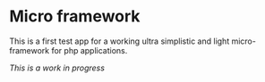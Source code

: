 Micro framework
===============

This is a first test app for a working ultra simplistic and light micro-framework for php applications.

*This is a work in progress*
